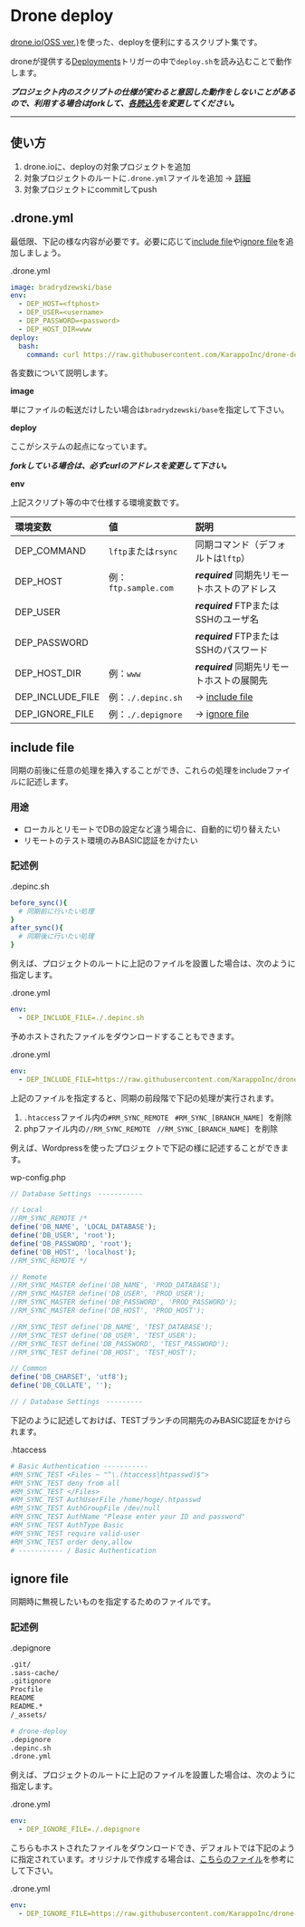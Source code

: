 # Drone deploy

[drone.io(OSS ver.)](https://github.com/drone/drone)を使った、deployを便利にするスクリプト集です。

droneが提供する[Deployments](https://github.com/drone/drone#deployments)トリガーの中で`deploy.sh`を読み込むことで動作します。

***プロジェクト内のスクリプトの仕様が変わると意図した動作をしないことがあるので、利用する場合はforkして、[各読込先](https://github.com/KarappoInc/drone-deploy/search?utf8=%E2%9C%93&q=https%3A%2F%2Fraw.githubusercontent.com%2FKarappoInc%2Fdrone-deploy)を変更してください。***

---

## 使い方

1. drone.ioに、deployの対象プロジェクトを追加
2. 対象プロジェクトのルートに`.drone.yml`ファイルを追加 → [詳細](#droneyml)
3. 対象プロジェクトにcommitしてpush


## .drone.yml

最低限、下記の様な内容が必要です。必要に応じて[include file](#include-file)や[ignore file](#ignore-file)を追加しましょう。

.drone.yml
```yml
image: bradrydzewski/base
env:
  - DEP_HOST=<ftphost>
  - DEP_USER=<username>
  - DEP_PASSWORD=<password>
  - DEP_HOST_DIR=www
deploy:
  bash:
    command: curl https://raw.githubusercontent.com/KarappoInc/drone-deploy/master/deploy.sh | bash
```

各変数について説明します。


**image**

単にファイルの転送だけしたい場合は`bradrydzewski/base`を指定して下さい。

**deploy**

ここがシステムの起点になっています。

***forkしている場合は、必ずcurlのアドレスを変更して下さい。***

**env**

上記スクリプト等の中で仕様する環境変数です。

| 環境変数           | 値                   | 説明                                     |
|:---------------- |:-------------------- |:--------------------------------------- |
| DEP_COMMAND      | `lftp`または`rsync`   | 同期コマンド（デフォルトは`lftp`）            |
| DEP_HOST         | 例：`ftp.sample.com`  | ***required*** 同期先リモートホストのアドレス |
| DEP_USER         |                      | ***required*** FTPまたはSSHのユーザ名      |
| DEP_PASSWORD     |                      | ***required*** FTPまたはSSHのパスワード     |
| DEP_HOST_DIR     | 例：`www`             | ***required*** 同期先リモートホストの展開先   |
| DEP_INCLUDE_FILE | 例：`./.depinc.sh`    | → [include file](#include-file)   |
| DEP_IGNORE_FILE  | 例：`./.depignore`    | → [ignore file](#ignore-file)     |

## include file

同期の前後に任意の処理を挿入することができ、これらの処理をincludeファイルに記述します。

### 用途

- ローカルとリモートでDBの設定など違う場合に、自動的に切り替えたい
- リモートのテスト環境のみBASIC認証をかけたい

### 記述例

.depinc.sh
```sh
before_sync(){
  # 同期前に行いたい処理
}
after_sync(){
  # 同期後に行いたい処理
}
```

例えば、プロジェクトのルートに上記のファイルを設置した場合は、次のように指定します。

.drone.yml
```yml
env:
  - DEP_INCLUDE_FILE=./.depinc.sh
```

予めホストされたファイルをダウンロードすることもできます。

.drone.yml
```yml
env:
  - DEP_INCLUDE_FILE=https://raw.githubusercontent.com/KarappoInc/drone-deploy/master/include-files/php/.depinc.sh
```

上記のファイルを指定すると、同期の前段階で下記の処理が実行されます。

1. `.htaccess`ファイル内の`#RM_SYNC_REMOTE ` `#RM_SYNC_[BRANCH_NAME] `を削除
2. phpファイル内の`//RM_SYNC_REMOTE ` `//RM_SYNC_[BRANCH_NAME] `を削除

例えば、Wordpressを使ったプロジェクトで下記の様に記述することができます。

wp-config.php
```php
// Database Settings　-----------

// Local
//RM_SYNC_REMOTE /*
define('DB_NAME', 'LOCAL_DATABASE');
define('DB_USER', 'root');
define('DB_PASSWORD', 'root');
define('DB_HOST', 'localhost');
//RM_SYNC_REMOTE */

// Remote
//RM_SYNC_MASTER define('DB_NAME', 'PROD_DATABASE');
//RM_SYNC_MASTER define('DB_USER', 'PROD_USER');
//RM_SYNC_MASTER define('DB_PASSWORD', 'PROD_PASSWORD');
//RM_SYNC_MASTER define('DB_HOST', 'PROD_HOST');

//RM_SYNC_TEST define('DB_NAME', 'TEST_DATABASE');
//RM_SYNC_TEST define('DB_USER', 'TEST_USER');
//RM_SYNC_TEST define('DB_PASSWORD', 'TEST_PASSWORD');
//RM_SYNC_TEST define('DB_HOST', 'TEST_HOST');

// Common
define('DB_CHARSET', 'utf8');
define('DB_COLLATE', '');

// / Database Settings　---------
```

下記のように記述しておけば、TESTブランチの同期先のみBASIC認証をかけられます。

.htaccess
```sh
# Basic Authentication -----------
#RM_SYNC_TEST <Files ~ "^\.(htaccess|htpasswd)$">
#RM_SYNC_TEST deny from all
#RM_SYNC_TEST </Files>
#RM_SYNC_TEST AuthUserFile /home/hoge/.htpasswd
#RM_SYNC_TEST AuthGroupFile /dev/null
#RM_SYNC_TEST AuthName "Please enter your ID and password"
#RM_SYNC_TEST AuthType Basic
#RM_SYNC_TEST require valid-user 
#RM_SYNC_TEST order deny,allow
# ----------- / Basic Authentication
```


## ignore file

同期時に無視したいものを指定するためのファイルです。

### 記述例

.depignore
```sh
.git/
.sass-cache/
.gitignore
Procfile
README
README.*
/_assets/

# drone-deploy
.depignore
.depinc.sh
.drone.yml
```

例えば、プロジェクトのルートに上記のファイルを設置した場合は、次のように指定します。

.drone.yml
```yml
env:
  - DEP_IGNORE_FILE=./.depignore
```

こちらもホストされたファイルをダウンロードでき、デフォルトでは下記のように指定されています。オリジナルで作成する場合は、[こちらのファイル](https://raw.githubusercontent.com/KarappoInc/drone-deploy/master/.depignore)を参考にして下さい。

.drone.yml
```yml
env:
  - DEP_IGNORE_FILE=https://raw.githubusercontent.com/KarappoInc/drone-deploy/master/.depignore
```

